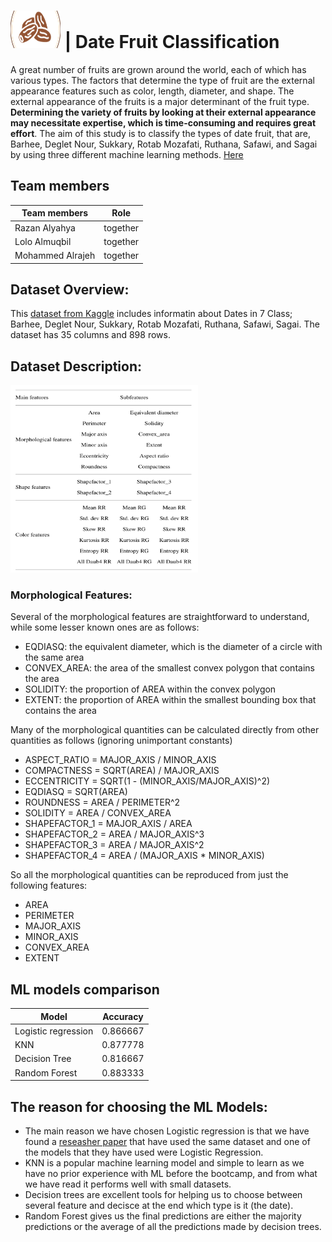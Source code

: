 # <img src="Dates.png" width="80" height="60"> | Date Fruit Classification

A great number of fruits are grown around the world, each of which has various types. The factors that determine the type of fruit are the external appearance features such as color, length, diameter, and shape. The external appearance of the fruits is a major determinant of the fruit type. **Determining the variety of fruits by looking at their external appearance may necessitate expertise, which is time-consuming and requires great effort**. The aim of this study is to classify the types of date fruit, that are, Barhee, Deglet Nour, Sukkary, Rotab Mozafati, Ruthana, Safawi, and Sagai by using three different machine learning methods. [Here](https://www.hindawi.com/journals/mpe/2021/4793293/)


## Team members
| Team members     | Role                                                                      |
| ---------------- | ------------------------------------------------------------------------- |
| Razan Alyahya    | together   |
| Lolo Almuqbil    |  together |
| Mohammed Alrajeh      |  together |


## Dataset Overview:
This [dataset from Kaggle](https://www.kaggle.com/datasets/muratkokludataset/date-fruit-datasets) includes informatin about Dates in 7 Class; Barhee, Deglet Nour, Sukkary, Rotab Mozafati, Ruthana, Safawi, Sagai. The dataset has 35 columns and 898 rows.



## Dataset Description:
<img src="Info.png" width="300" height="300"> 

### Morphological Features:

Several of the morphological features are straightforward to understand, while some lesser known ones are as follows:

- EQDIASQ: the equivalent diameter, which is the diameter of a circle with the same area
- CONVEX_AREA: the area of the smallest convex polygon that contains the area
- SOLIDITY: the proportion of AREA within the convex polygon
- EXTENT: the proportion of AREA within the smallest bounding box that contains the area


Many of the morphological quantities can be calculated directly from other quantities as follows (ignoring unimportant constants)
- ASPECT_RATIO = MAJOR_AXIS / MINOR_AXIS
- COMPACTNESS = SQRT(AREA) / MAJOR_AXIS
- ECCENTRICITY = SQRT(1 - (MINOR_AXIS/MAJOR_AXIS)^2)
- EQDIASQ = SQRT(AREA)
- ROUNDNESS = AREA / PERIMETER^2
- SOLIDITY = AREA / CONVEX_AREA
- SHAPEFACTOR_1 = MAJOR_AXIS / AREA
- SHAPEFACTOR_2 = AREA / MAJOR_AXIS^3
- SHAPEFACTOR_3 = AREA / MAJOR_AXIS^2
- SHAPEFACTOR_4 = AREA / (MAJOR_AXIS * MINOR_AXIS)

So all the morphological quantities can be reproduced from just the following features:
- AREA
- PERIMETER
- MAJOR_AXIS
- MINOR_AXIS
- CONVEX_AREA
- EXTENT

## ML models comparison
| Model               | Accuracy                                                                                                                                                              |
| -------------------- | ------------------------------------------------------------------------------------------------------------------------------------------------------------------------ |
Logistic regression |	0.866667
KNN	|0.877778
Decision Tree	|0.816667
Random Forest|	0.883333


## The reason for choosing the ML Models:
- The main reason we have chosen Logistic regression is that we have found a [reseasher paper](https://www.hindawi.com/journals/mpe/2021/4793293/) that have used the same dataset and one of the models that they have used were Logistic Regression.
- KNN is a popular machine learning model and simple to learn as we have no prior experience with ML before the bootcamp, and from what we have read it performs well with small datasets.
- Decision trees are excellent tools for helping us to choose between several feature and decisce at the end which type is it (the date).
- Random Forest gives us the final predictions are either the majority predictions or the average of all the predictions made by decision trees.
